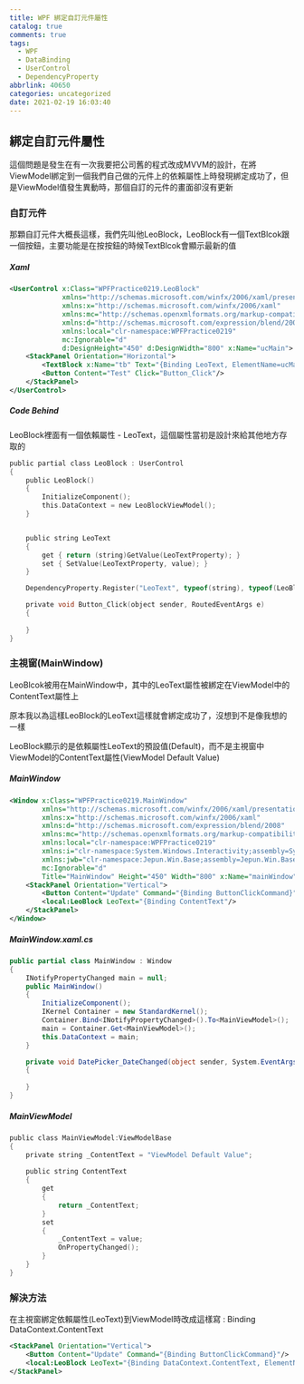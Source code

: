 ```yaml
---
title: WPF 綁定自訂元件屬性
catalog: true
comments: true
tags:
  - WPF
  - DataBinding
  - UserControl
  - DependencyProperty
abbrlink: 40650
categories: uncategorized
date: 2021-02-19 16:03:40
---
```


## 綁定自訂元件屬性

這個問題是發生在有一次我要把公司舊的程式改成MVVM的設計，在將ViewModel綁定到一個我們自己做的元件上的依賴屬性上時發現綁定成功了，但是ViewModel值發生異動時，那個自訂的元件的畫面卻沒有更新


### 自訂元件
那顆自訂元件大概長這樣，我們先叫他LeoBlock，LeoBlock有一個TextBlcok跟一個按鈕，主要功能是在按按鈕的時候TextBlcok會顯示最新的值

##### Xaml
```XML
<UserControl x:Class="WPFPractice0219.LeoBlock"
             xmlns="http://schemas.microsoft.com/winfx/2006/xaml/presentation"
             xmlns:x="http://schemas.microsoft.com/winfx/2006/xaml"
             xmlns:mc="http://schemas.openxmlformats.org/markup-compatibility/2006" 
             xmlns:d="http://schemas.microsoft.com/expression/blend/2008" 
             xmlns:local="clr-namespace:WPFPractice0219"
             mc:Ignorable="d" 
             d:DesignHeight="450" d:DesignWidth="800" x:Name="ucMain">
    <StackPanel Orientation="Horizontal">
        <TextBlock x:Name="tb" Text="{Binding LeoText, ElementName=ucMain}"/>
        <Button Content="Test" Click="Button_Click"/>
    </StackPanel>
</UserControl>
```

##### Code Behind
LeoBlock裡面有一個依賴屬性 - LeoText，這個屬性當初是設計來給其他地方存取的
```c sharp
public partial class LeoBlock : UserControl
{
    public LeoBlock()
    {
        InitializeComponent();
        this.DataContext = new LeoBlockViewModel();
    }


    public string LeoText
    {
        get { return (string)GetValue(LeoTextProperty); }
        set { SetValue(LeoTextProperty, value); }
    }

    DependencyProperty.Register("LeoText", typeof(string), typeof(LeoBlock), new PropertyMetadata("Default"));

    private void Button_Click(object sender, RoutedEventArgs e)
    {
        
    }
}
```
### 主視窗(MainWindow)
LeoBlcok被用在MainWindow中，其中的LeoText屬性被綁定在ViewModel中的ContentText屬性上

原本我以為這樣LeoBlock的LeoText這樣就會綁定成功了，沒想到不是像我想的一樣

LeoBlock顯示的是依賴屬性LeoText的預設值(Default)，而不是主視窗中ViewModel的ContentText屬性(ViewModel Default Value)
##### MainWindow
```xml
<Window x:Class="WPFPractice0219.MainWindow"
        xmlns="http://schemas.microsoft.com/winfx/2006/xaml/presentation"
        xmlns:x="http://schemas.microsoft.com/winfx/2006/xaml"
        xmlns:d="http://schemas.microsoft.com/expression/blend/2008"
        xmlns:mc="http://schemas.openxmlformats.org/markup-compatibility/2006"
        xmlns:local="clr-namespace:WPFPractice0219"
        xmlns:i="clr-namespace:System.Windows.Interactivity;assembly=System.Windows.Interactivity"
        xmlns:jwb="clr-namespace:Jepun.Win.Base;assembly=Jepun.Win.Base"
        mc:Ignorable="d"
        Title="MainWindow" Height="450" Width="800" x:Name="mainWindow">
    <StackPanel Orientation="Vertical">
        <Button Content="Update" Command="{Binding ButtonClickCommand}"/>
        <local:LeoBlock LeoText="{Binding ContentText"/>
    </StackPanel>
</Window>
```

##### MainWindow.xaml.cs
```csharp
public partial class MainWindow : Window
{
    INotifyPropertyChanged main = null;
    public MainWindow()
    {
        InitializeComponent();
        IKernel Container = new StandardKernel();
        Container.Bind<INotifyPropertyChanged>().To<MainViewModel>();
        main = Container.Get<MainViewModel>();
        this.DataContext = main;
    }

    private void DatePicker_DateChanged(object sender, System.EventArgs e)
    {
        
    }
}
```

##### MainViewModel
``` c sharp
public class MainViewModel:ViewModelBase
{
    private string _ContentText = "ViewModel Default Value";
    
    public string ContentText
    {
        get
        {
            return _ContentText;
        }
        set
        {
            _ContentText = value;
            OnPropertyChanged();
        }
    }
}
```

### 解決方法
在主視窗綁定依賴屬性(LeoText)到ViewModel時改成這樣寫 : Binding DataContext.ContentText
``` xml
<StackPanel Orientation="Vertical">
    <Button Content="Update" Command="{Binding ButtonClickCommand}"/>
    <local:LeoBlock LeoText="{Binding DataContext.ContentText, ElementName=mainWindow}"/>
</StackPanel>
```